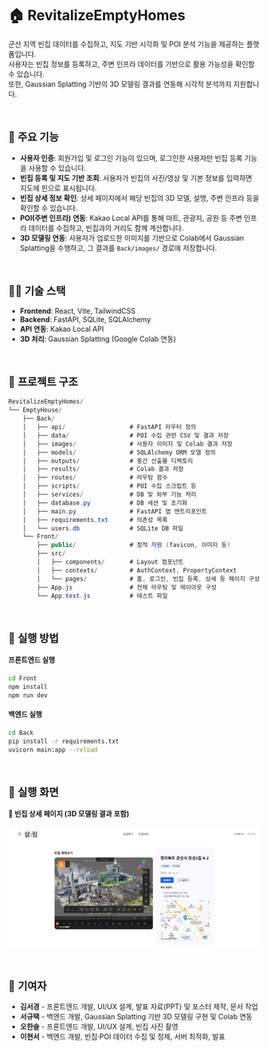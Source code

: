 # 🏠 RevitalizeEmptyHomes

군산 지역 빈집 데이터를 수집하고, 지도 기반 시각화 및 POI 분석 기능을 제공하는 플랫폼입니다.  
사용자는 빈집 정보를 등록하고, 주변 인프라 데이터를 기반으로 활용 가능성을 확인할 수 있습니다.  
또한, Gaussian Splatting 기반의 3D 모델링 결과를 연동해 시각적 분석까지 지원합니다.

<br>

## 📌 주요 기능

- **사용자 인증**: 회원가입 및 로그인 기능이 있으며, 로그인한 사용자만 빈집 등록 기능을 사용할 수 있습니다.
- **빈집 등록 및 지도 기반 조회**: 사용자가 빈집의 사진/영상 및 기본 정보를 입력하면 지도에 핀으로 표시됩니다.
- **빈집 상세 정보 확인**: 상세 페이지에서 해당 빈집의 3D 모델, 설명, 주변 인프라 등을 확인할 수 있습니다.
- **POI(주변 인프라) 연동**: Kakao Local API를 통해 마트, 관광지, 공원 등 주변 인프라 데이터를 수집하고, 빈집과의 거리도 함께 계산합니다.
- **3D 모델링 연동**: 사용자가 업로드한 이미지를 기반으로 Colab에서 Gaussian Splatting을 수행하고, 그 결과를 `Back/images/` 경로에 저장합니다.

<br>

## 🧑‍💻 기술 스택

- **Frontend**: React, Vite, TailwindCSS
- **Backend**: FastAPI, SQLite, SQLAlchemy
- **API 연동**: Kakao Local API
- **3D 처리**: Gaussian Splatting (Google Colab 연동)

<br>

## 📁 프로젝트 구조
```csharp
RevitalizeEmptyHomes/
└── EmptyHouse/
    ├── Back/
    │   ├── api/                  # FastAPI 라우터 정의
    │   ├── data/                 # POI 수집 관련 CSV 및 결과 저장
    │   ├── images/               # 사용자 이미지 및 Colab 결과 저장
    │   ├── models/               # SQLAlchemy ORM 모델 정의
    │   ├── outputs/              # 중간 산출물 디렉토리
    │   ├── results/              # Colab 결과 저장
    │   ├── routes/               # 라우팅 함수
    │   ├── scripts/              # POI 수집 스크립트 등
    │   ├── services/             # DB 및 외부 기능 처리
    │   ├── database.py           # DB 세션 및 초기화
    │   ├── main.py               # FastAPI 앱 엔트리포인트
    │   ├── requirements.txt      # 의존성 목록
    │   └── users.db              # SQLite DB 파일
    └── Front/
        ├── public/               # 정적 자원 (favicon, 이미지 등)
        ├── src/
        │   ├── components/       # Layout 컴포넌트
        │   ├── contexts/         # AuthContext, PropertyContext
        │   └── pages/            # 홈, 로그인, 빈집 등록, 상세 등 페이지 구성
        ├── App.js                # 전체 라우팅 및 레이아웃 구성
        └── App.test.js           # 테스트 파일
```

<br>

## 🚀 실행 방법

#### 프론트엔드 실행

```bash
cd Front
npm install
npm run dev
```

#### 백엔드 실행

```bash
cd Back
pip install -r requirements.txt
uvicorn main:app --reload
```  

<br>

## 📸 실행 화면

#### 🧭 빈집 상세 페이지 (3D 모델링 결과 포함)
![빈집 상세 화면](./detail_preview.jpg)

<br>

## 👤 기여자
- **김서경** - 프론트엔드 개발, UI/UX 설계, 발표 자료(PPT) 및 포스터 제작, 문서 작업
- **서규택** - 백엔드 개발, Gaussian Splatting 기반 3D 모델링 구현 및 Colab 연동
- **오한슬** - 프론트엔드 개발, UI/UX 설계, 빈집 사진 촬영
- **이현서** - 백엔드 개발, 빈집·POI 데이터 수집 및 정제, 서버 최적화, 발표

<br>